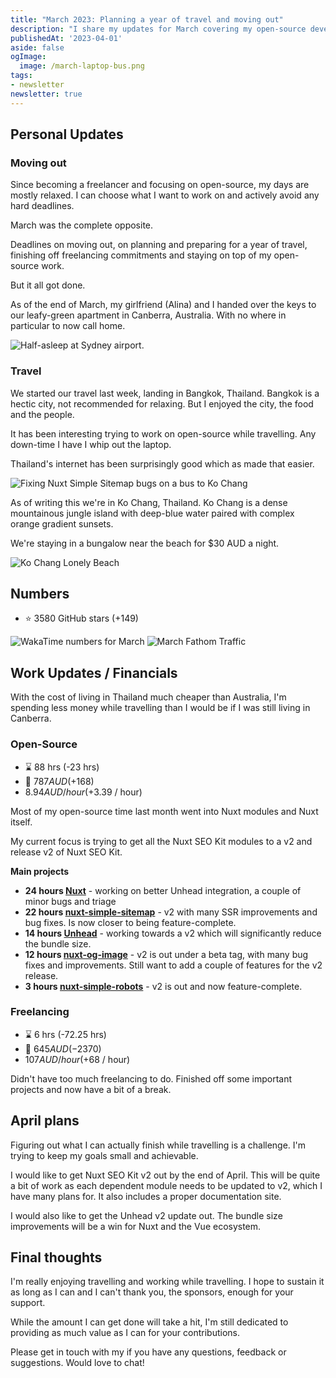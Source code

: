 ```yaml
---
title: "March 2023: Planning a year of travel and moving out"
description: "I share my updates for March covering my open-source development, financials and personal updates."
publishedAt: '2023-04-01'
aside: false
ogImage:
  image: /march-laptop-bus.png
tags:
- newsletter
newsletter: true
---
```


## Personal Updates

### Moving out

Since becoming a freelancer and focusing on open-source, my days are mostly relaxed. I can choose what I want to work
on and actively avoid any hard deadlines. 

March was the complete opposite.

Deadlines on moving out, on planning and preparing for a year of travel, finishing off freelancing commitments
and staying on top of my open-source work.

But it all got done.

As of the end of March, my girlfriend (Alina) and I handed over the keys to our leafy-green apartment in Canberra, Australia. 
With no where in particular to now call home.

<Image src="/march-travel.png" alt="Half-asleep at Sydney airport." />


### Travel

We started our travel last week, landing in Bangkok, Thailand. Bangkok is a hectic city, not recommended for relaxing.
But I enjoyed the city, the food and the people.

It has been interesting trying to work on open-source while travelling. Any down-time I have I whip out the laptop.

Thailand's internet has been surprisingly good which as made that easier.

<Image src="/march-laptop-bus.png" alt="Fixing Nuxt Simple Sitemap bugs on a bus to Ko Chang" />

As of writing this we're in Ko Chang, Thailand. Ko Chang is a dense mountainous jungle island with deep-blue water paired with complex orange gradient sunsets.

We're staying in a bungalow near the beach for $30 AUD a night.

<Image src="/march-ko-chang.png" alt="Ko Chang Lonely Beach" />


## Numbers

- ⭐ 3580 GitHub stars (+149)

<Image src="/march-numbers.png" alt="WakaTime numbers for March" />

<Image src="/march-fathom.png" alt="March Fathom Traffic" />

## Work Updates / Financials

With the cost of living in Thailand much cheaper than Australia, I'm spending less money while travelling than I would be 
if I was still living in Canberra.

### Open-Source

- ⌛ 88 hrs  (-23 hrs)
- 💸 $787 AUD (+$168)
- $8.94 AUD / hour (+$3.39 / hour)

Most of my open-source time last month went into Nuxt modules and Nuxt itself. 

My current focus is trying to get all the Nuxt SEO Kit modules to a v2 and release v2 of Nuxt SEO Kit.

**Main projects**

- **24 hours [Nuxt](https://github.com/nuxt/nuxt)** - working on better Unhead integration, a couple of minor bugs and triage
- **22 hours [nuxt-simple-sitemap](https://github.com/harlan-zw/nuxt-simple-sitemap)** - v2 with many SSR improvements and bug fixes. Is now closer to being feature-complete.
- **14 hours [Unhead](https://github.com/unjs/unhead)** - working towards a v2 which will significantly reduce the bundle size.
- **12 hours [nuxt-og-image](https://github.com/harlan-zw/nuxt-og-image)** - v2 is out under a beta tag, with many bug fixes and improvements. Still want to add a couple of features for the v2 release.
- **3 hours [nuxt-simple-robots](https://github.com/harlan-zw/nuxt-simple-robots)** - v2 is out and now feature-complete.

### Freelancing

- ⌛ 6 hrs (-72.25 hrs)
- 💸 $645 AUD (-$2370)
- $107 AUD / hour (+$68 / hour)

Didn't have too much freelancing to do. Finished off some important projects and now have a bit of a break.

## April plans

Figuring out what I can actually finish while travelling is a challenge. I'm trying to keep my goals small and achievable.

I would like to get Nuxt SEO Kit v2 out by the end of April. This will be quite a bit of work as each dependent module 
needs to be updated to v2, which I have many plans for. It also includes a proper documentation site.

I would also like to get the Unhead v2 update out. The bundle size improvements will be a win for Nuxt and the Vue ecosystem.

## Final thoughts

I'm really enjoying travelling and working while travelling. I hope to sustain it as long as I can and I can't thank you,
the sponsors, enough for your support.

While the amount I can get done will take a hit, I'm still dedicated to providing as much value
as I can for your contributions.

Please get in touch with my if you have any questions, feedback or suggestions. Would love to chat!

